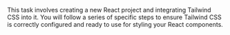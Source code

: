 This task involves creating a new React project and integrating Tailwind CSS into it. You will follow a series of specific steps to ensure Tailwind CSS is correctly configured and ready to use for styling your React components.